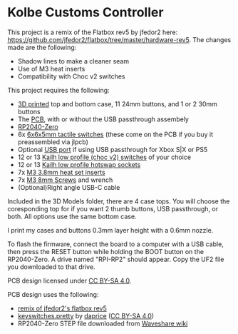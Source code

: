 # Kolbe Customs Controller

This project is a remix of the Flatbox rev5 by jfedor2 here: https://github.com/jfedor2/flatbox/tree/master/hardware-rev5. The changes made are the following:

- Shadow lines to make a cleaner seam
- Use of M3 heat inserts
- Compatibility with Choc v2 switches

This project requires the following:

- [3D printed](3d-models) top and bottom case, 11 24mm buttons, and 1 or 2 30mm buttons
- The [PCB](pcb), with or without the USB passthrough assembely
- [RP2040-Zero](https://www.waveshare.com/rp2040-zero.htm)
- 6x [6x6x5mm tactile switches](https://www.amazon.com/gp/product/B01CGMP9GY/ref=ppx_yo_dt_b_search_asin_title?ie=UTF8&psc=1) (these come on the PCB if you buy it preassembled via jlpcb)
- Optional [USB port](https://www.mouser.com/ProductDetail/640-USB1046GF0190LBA) if using USB passthrough for Xbox S|X or PS5
- 12 or 13 [Kailh low profile (choc v2) switches](https://mechanicalkeyboards.com/shop/index.php?l=product_detail&p=6341) of your choice
- 12 or 13 [Kailh low profile hotswap sockets](https://mechanicalkeyboards.com/shop/index.php?l=product_detail&p=6995)
- 7x [M3 3.8mm heat set inserts](https://www.mcmaster.com/94180A331)
- 7x [M3 8mm Screws](https://www.mcmaster.com/91294A128) and wrench
- \(Optional)Right angle USB-C cable

Included in the 3D Models folder, there are 4 case tops. You will choose the coresponding top for if you want 2 thumb buttons, USB passthrough, or both. All options use the same bottom case.

I print my cases and buttons 0.3mm layer height with a 0.6mm nozzle.

To flash the firmware, connect the board to a computer with a USB cable, then press the RESET button while holding the BOOT button on the RP2040-Zero. A drive named "RPI-RP2" should appear. Copy the UF2 file you downloaded to that drive.

PCB design licensed under [CC BY-SA 4.0](https://creativecommons.org/licenses/by-sa/4.0/).

PCB design uses the following:

- [remix of jfedor2's flatbox rev5](https://github.com/jfedor2/flatbox/tree/master/hardware-rev5)
- [keyswitches.pretty](https://github.com/daprice/keyswitches.pretty) by [daprice](https://github.com/daprice) ([CC BY-SA 4.0](https://creativecommons.org/licenses/by-sa/4.0/))
- RP2040-Zero STEP file downloaded from [Waveshare wiki](https://www.waveshare.com/wiki/RP2040-Zero)
